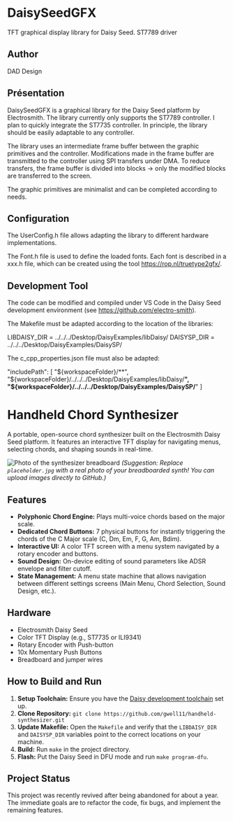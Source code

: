 # DaisySeedGFX
TFT graphical display library for Daisy Seed. ST7789 driver

## Author
DAD Design

## Présentation
DaisySeedGFX is a graphical library for the Daisy Seed platform by Electrosmith.
The library currently only supports the ST7789 controller. I plan to quickly integrate the ST7735 controller. In principle, the library should be easily adaptable to any controller.

The library uses an intermediate frame buffer between the graphic primitives and the controller. Modifications made in the frame buffer are transmitted to the controller using SPI transfers under DMA. To reduce transfers, the frame buffer is divided into blocks -> only the modified blocks are transferred to the screen.

The graphic primitives are minimalist and can be completed according to needs.

## Configuration
The UserConfig.h file allows adapting the library to different hardware implementations.

The Font.h file is used to define the loaded fonts. Each font is described in a xxx.h file, which can be created using the tool https://rop.nl/truetype2gfx/.

## Development Tool
The code can be modified and compiled under VS Code in the Daisy Seed development environment (see https://github.com/electro-smith).

The Makefile must be adapted according to the location of the libraries:

LIBDAISY_DIR = ../../../Desktop/DaisyExamples/libDaisy/
DAISYSP_DIR = ../../../Desktop/DaisyExamples/DaisySP/


The c_cpp_properties.json file must also be adapted:

"includePath": [
  "${workspaceFolder}/**",
  "${workspaceFolder}/../../../Desktop/DaisyExamples/libDaisy/**",
  "${workspaceFolder}/../../../Desktop/DaisyExamples/DaisySP/**"
]

# Handheld Chord Synthesizer

A portable, open-source chord synthesizer built on the Electrosmith Daisy Seed platform. It features an interactive TFT display for navigating menus, selecting chords, and shaping sounds in real-time.

![Photo of the synthesizer breadboard](placeholder.jpg)
*(Suggestion: Replace `placeholder.jpg` with a real photo of your breadboarded synth! You can upload images directly to GitHub.)*

## Features

*   **Polyphonic Chord Engine:** Plays multi-voice chords based on the major scale.
*   **Dedicated Chord Buttons:** 7 physical buttons for instantly triggering the chords of the C Major scale (C, Dm, Em, F, G, Am, Bdim).
*   **Interactive UI:** A color TFT screen with a menu system navigated by a rotary encoder and buttons.
*   **Sound Design:** On-device editing of sound parameters like ADSR envelope and filter cutoff.
*   **State Management:** A menu state machine that allows navigation between different settings screens (Main Menu, Chord Selection, Sound Design, etc.).

## Hardware

*   Electrosmith Daisy Seed
*   Color TFT Display (e.g., ST7735 or ILI9341)
*   Rotary Encoder with Push-button
*   10x Momentary Push Buttons
*   Breadboard and jumper wires

## How to Build and Run

1.  **Setup Toolchain:** Ensure you have the [Daisy development toolchain](https://electro-smith.github.io/DaisyWiki/docgod/getting-started-mac.html) set up.
2.  **Clone Repository:** `git clone https://github.com/gwell11/handheld-synthesizer.git`
3.  **Update Makefile:** Open the `Makefile` and verify that the `LIBDAISY_DIR` and `DAISYSP_DIR` variables point to the correct locations on your machine.
4.  **Build:** Run `make` in the project directory.
5.  **Flash:** Put the Daisy Seed in DFU mode and run `make program-dfu`.

## Project Status

This project was recently revived after being abandoned for about a year. The immediate goals are to refactor the code, fix bugs, and implement the remaining features.

